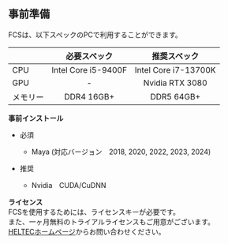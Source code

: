## 事前準備

FCSは、以下スペックのPCで利用することができます。

|  |必要スペック|推奨スペック|
|:-------------|:--------------:|:-------------:|
|CPU| Intel Core i5-9400F  | Intel Core i7-13700K  |
|GPU| - |  Nvidia RTX 3080  |
|メモリー| DDR4 16GB+ | DDR5 64GB+|

**事前インストール**
- 必須  
  - Maya (対応バージョン　2018, 2020, 2022, 2023, 2024)


- 推奨
  - Nvidia　CUDA/CuDNN

**ライセンス**  
FCSを使用するためには、ライセンスキーが必要です。  
また、一ヶ月無料のトライアルライセンスもご用意がございます。  
[HELTECホームページ](https://sensing.heltec.co.jp/contact/)からお問い合わせください。  

